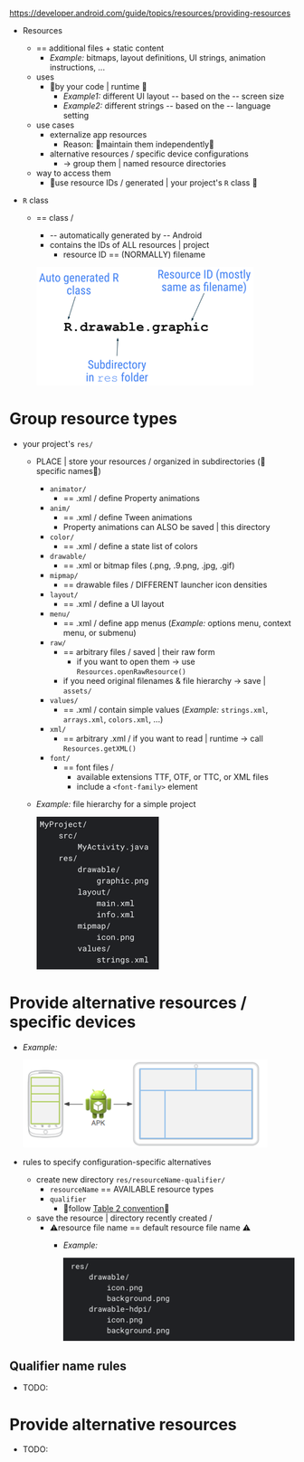 https://developer.android.com/guide/topics/resources/providing-resources

* Resources
  * == additional files + static content
    * _Example:_ bitmaps, layout definitions, UI strings, animation instructions, ...
  * uses
    * 👀by your code | runtime 👀
      * _Example1:_ different UI layout -- based on the -- screen size
      * _Example2:_ different strings -- based on the -- language setting   
  * use cases
    * externalize app resources 
      * Reason: 🧠maintain them independently🧠
    * alternative resources / specific device configurations
      * -> group them | named resource directories
  * way to access them
    * 👀use resource IDs / generated | your project's `R` class 👀

* `R` class
  * == class / 
    * -- automatically generated by -- Android
    * contains the IDs of ALL resources | project
      * resource ID == (NORMALLY) filename

    ![](images/guide.topics.resources.providing-resources.3.png)


# Group resource types
* your project's `res/`
  * PLACE | store your resources / organized in subdirectories (👀specific names👀)
    * `animator/`
      * == .xml / define Property animations
    * `anim/`	
      * == .xml / define Tween animations
      * Property animations can ALSO be saved | this directory
    * `color/`
      * == .xml / define a state list of colors
    * `drawable/`
      * == .xml or bitmap files (.png, .9.png, .jpg, .gif)
    * `mipmap/`
      * == drawable files / DIFFERENT launcher icon densities
    * `layout/`
      * == .xml / define a UI layout
    * `menu/`
      * == .xml / define app menus (_Example:_ options menu, context menu, or submenu)
    * `raw/`
      * == arbitrary files / saved | their raw form
        * if you want to open them -> use `Resources.openRawResource()`
      * if you need original filenames & file hierarchy -> save | `assets/`
    * `values/`
      * == .xml / contain simple values (_Example:_ `strings.xml`, `arrays.xml`, `colors.xml`, ...)
    * `xml/`
      * == arbitrary .xml / if you want to read | runtime -> call `Resources.getXML()`
    * `font/`
      * == font files /
        * available extensions TTF, OTF, or TTC, or XML files
        * include a `<font-family>` element
  * _Example:_ file hierarchy for a simple project
  
    ![res/](images/resourcesDirectory.png)

# Provide alternative resources / specific devices
* _Example:_

    ![Different layout resources -- based on -- screen size](images/guide.topics.resources.providing-resources.1.png)

* rules to specify configuration-specific alternatives
  * create new directory `res/resourceName-qualifier/`
    * `resourceName` == AVAILABLE resource types
    * `qualifier`
      * 👀follow [Table 2 convention](https://developer.android.com/guide/topics/resources/providing-resources)👀
  * save the resource | directory recently created /
    * ⚠️resource file name == default resource file name ⚠️
      * _Example:_ 

        ![](images/guide.topics.resources.providing-resources.2.png)

## Qualifier name rules
* TODO:

# Provide alternative resources
* TODO: